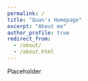 ```yaml
---
permalink: /
title: "Quan's Homepage"
excerpt: "About me"
author_profile: true
redirect_from:
  - /about/
  - /about.html
---
```


Placeholder
